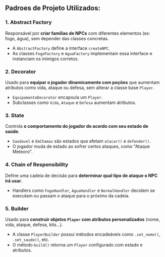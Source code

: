 ## Padroes de Projeto Utilizados: 
### 1. **Abstract Factory**

Responsável por **criar famílias de NPCs** com diferentes elementos (ex: fogo, água), sem depender das classes concretas.

- A `AbstractFactory` define a interface `createNPC`.
- As classes `FogoFactory` e `AguaFactory` implementam essa interface e instanciam os inimigos corretos.


### 2. **Decorator**

Usado para **equipar o jogador dinamicamente com poções** que aumentam atributos como vida, ataque ou defesa, sem alterar a classe base `Player`.

- `EquipamentoDecorator` encapsula um `Player`.
- Subclasses como `Vida`, `Ataque` e `Defesa` aumentam atributos.

### 3. **State**

Controla **o comportamento do jogador de acordo com seu estado de saúde**.

- `Saudavel` e `EmChamas` são estados que afetam `atacar()` e `defender()`.
- O jogador muda de estado ao sofrer certos ataques, como "Ataque Meteoro".

### 4. **Chain of Responsibility**

Define uma cadeia de decisão para **determinar qual tipo de ataque o NPC irá usar**.

- Handlers como `FogoHandler`, `AguaHandler` e `NormalHandler` decidem se executam ou passam o ataque para o próximo da cadeia.

### 5. **Builder**

Usado para **construir objetos `Player` com atributos personalizados** (nome, vida, ataque, defesa, kits...).

- A classe `PlayerBuilder` possui métodos encadeáveis como `.set_nome()`, `.set_saude()`, etc.
- O método `build()` retorna um `Player` configurado com estado e atributos.

